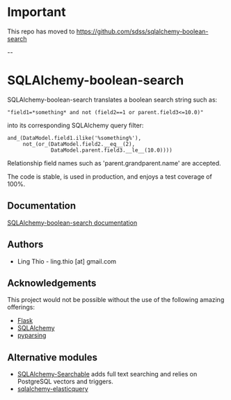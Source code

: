 # Important

This repo has moved to https://github.com/sdss/sqlalchemy-boolean-search

--

# SQLAlchemy-boolean-search
SQLAlchemy-boolean-search translates a boolean search string such as:

    "field1=*something* and not (field2==1 or parent.field3<=10.0)"

into its corresponding SQLAlchemy query filter:

    and_(DataModel.field1.ilike('%something%'),
         not_(or_(DataModel.field2.__eq__(2),
                  DataModel.parent.field3.__le__(10.0))))

Relationship field names such as 'parent.grandparent.name' are accepted.

The code is stable, is used in production, and enjoys a test coverage of 100%.

## Documentation
[SQLAlchemy-boolean-search documentation](http://sqlalchemy-boolean-search.readthedocs.org/)

## Authors
* Ling Thio - ling.thio [at] gmail.com

## Acknowledgements
This project would not be possible without the use of the following amazing offerings:

* [Flask](http://flask.pocoo.org/)
* [SQLAlchemy](http://www.sqlalchemy.org/)
* [pyparsing](https://pyparsing.wikispaces.com/)

## Alternative modules
* [SQLAlchemy-Searchable](https://sqlalchemy-searchable.readthedocs.org/)
  adds full text searching and relies on PostgreSQL vectors and triggers.
* [sqlalchemy-elasticquery](https://github.com/loverajoel/sqlalchemy-elasticquery)

